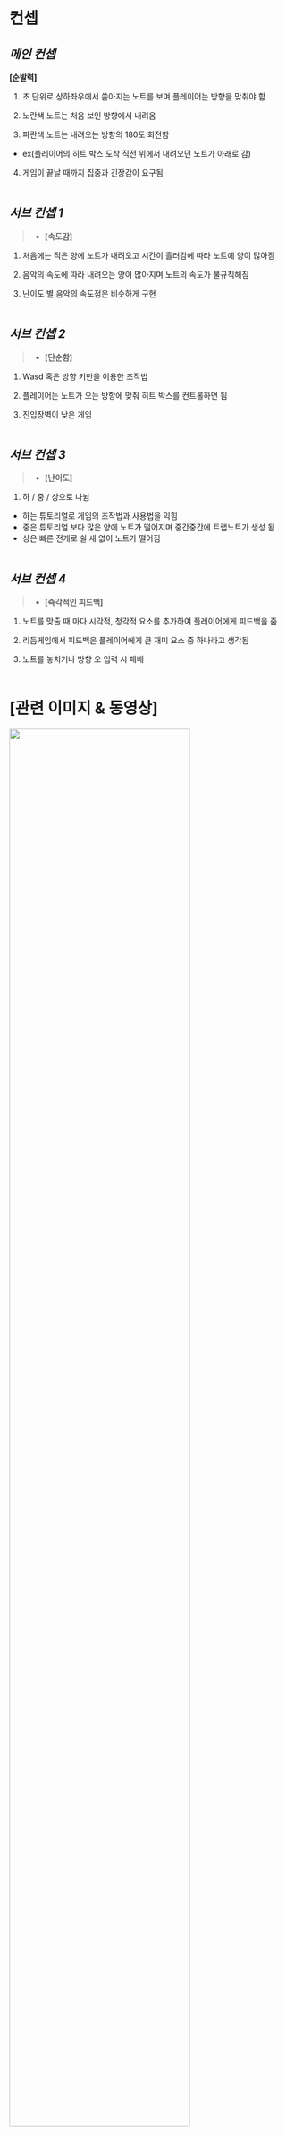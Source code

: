 # 컨셉


## **_메인 컨셉_**

**[순발력]**  

1. 초 단위로 상하좌우에서 쏟아지는 노트를 보며 플레이어는 방향을 맞춰야 함

2. 노란색 노트는 처음 보인 방향에서 내려옴

3. 파란색 노트는 내려오는 방향의 180도 회전함
- ex(플레이어의 히트 박스 도착 직전 위에서 내려오던 노트가 아래로 감)

4. 게임이 끝날 때까지 집중과 긴장감이 요구됨
<br><br>

## _서브 컨셉 1_
>- **[속도감]**

1. 처음에는 적은 양에 노트가 내려오고 시간이 흘러감에 따라 노트에 양이 많아짐

2. 음악의 속도에 따라 내려오는 양이 많아지며 노트의 속도가 불규칙해짐

3. 난이도 별 음악의 속도점은 비슷하게 구현
<br><br>

## _서브 컨셉 2_
>- **[단순함]**

1. Wasd 혹은 방향 키만을 이용한 조작법

2. 플레이어는 노트가 오는 방향에 맞춰 히트 박스를 컨트롤하면 됨

3. 진입장벽이 낮은 게임
<br><br>


## _서브 컨셉 3_
>- **[난이도]**

1. 하 / 중 / 상으로 나뉨
- 하는 튜토리얼로 게임의 조작법과 사용법을 익힘
- 중은 튜토리얼 보다 많은 양에 노트가 떨어지며 중간중간에 트랩노트가 생성 됨
- 상은 빠른 전개로 쉴 새 없이 노트가 떨어짐
<br><br>

## _서브 컨셉 4_
>- **[즉각적인 피드백]**

1. 노트를 맞출 때 마다 시각적, 청각적 요소를 추가하여 플레이어에게 피드백을 줌

2. 리듬게임에서 피드백은 플레이어에게 큰 재미 요소 중 하나라고 생각됨

3. 노트를 놓치거나 방향 오 입력 시 패배
<br><br>

# **[관련 이미지 & 동영상]**


<img src="./img/관련이미지.png" width="80%">
<br><br>


**[동영상]**

[<img src="./img/관련동영상1.png" width="80%">](https://www.youtube.com/watch?v=ZN6h_6Paz9c)

# **[대표 이미지]**

<img src="./img/관련이미지1.png" width="80%">

<br><br>

# [<ProJect rhombus> 구성 요소]

<br>

## _1. 메커니즘_

**[도전 과제]**

1. 상하좌우에서 쏟아지는 노트들을 방향키로 무찌르자!

2. 연속적으로 몰아치는 함정 노트들의 꾀를 간파하고 연속으로 막아보자!


**[재미 요소]**

1. 방향키를 오래 막을 수 록 스코어가 높게 배치된다.

2. 3개의 난이도로 자기 실력에 맞게 플레이 할 수 있다.

3. 음악의 맞추어 내려오는 방향키를 비트에 맞게 파괴할 수 있다. 

4. 단순한 조작감

5. 노트 히트 시 흔들리는 이펙트

<br>

## _2. 이야기_

**[만들게 된 배경]**

- 지구를 지키기 위해 오늘도 열심히 근무하는 리듬 특공대
리듬 특공대는 상하좌우 4명의 역할군으로 사방에서 날아오는 장애물을 제거한다.
오늘도 리듬특공대 화이팅~


<br>

## _3. 미적요소_

1. 일반 노트와 트랩노트는 내려오는 방식이 다름

2. 방향키를 막을 때 마다 게임판이 튕기는 듯한 이미지 연출, 효과로 인해 시각적 피드백과 집중도 향상

3. 3개의 난이도 별 음악으로 무한재생 되며 플레이어가 죽을 때까지 쪼이는 듯한 느낌을 받게 함

	
<br>

# *[게임 오브젝트 분해(구성 요소 분석)]*

<img src="./게임 오브젝트 분해 (구성 요소 분석)_1.png" width="40%">   

           [1. Rhombus hit box 겸 플레이어]              
	   
<img src="./게임 오브젝트 분해 (구성 요소 분석)_2.png" width="40%">
	   
	   [2. RArrow note / Trap note]
	   
<img src="./게임 오브젝트 분해 (구성 요소 분석)_3.png" width="40%">
	   
	   [3. Timer / Rank]
	   
<img src="./게임 오브젝트 분해 (구성 요소 분석)_4.png" width="40%">
	   
	   [4. 난이도]
	   
<img src="./게임 오브젝트 분해 (구성 요소 분석)_5.png" width="40%">
	   
	   [5. 난이도_설정]
	   
<img src="./게임 오브젝트 분해 (구성 요소 분석)_6.png" width="40%">
	   
	   [6. 사이버 펑크 분위기]
	   
<img src="./게임 오브젝트 분해 (구성 요소 분석)_7.png" width="40%">
	   
	   [7. 음악요소]
	   
<br>

# *[파라미터(속성) 뽑아 보기]*

<br>

<img src="./img/파라미터(속성) 뽑아 보기.png" width="80%">
  
<br>

# *[행동 뽑아 보기]*

<img src="./img/행동 뽑아 보기.png" width="80%">

<br>	

# *[상태 뽑아 보기]*

<img src="./img/상태 뽑아 보기.png" width="80%">

<br>	

# *[플레이어 캐릭터 속성(파라미터)]*

<img src="./img/플레이어 캐릭터 속성(파라미터).png" width="80%">

<br>	

# 게임의 규칙

>- 핵심규칙

1. 플레이어는 방향키를 이용하여 사방에서 내려오는 노트의 방향과 방향키의 방향을 맞춰야 한다.
2. 게임을 오래 진행한 플레이어는 높은 랭킹에 배치되며 상시 best기록에 표시된다.
3. 3개의 난이도로 상, 중, 하를 선택할 수 있다.
4. 끝없이 내려오는 노트의 속임수와 속도를 이겨 내야한다. <br>

 
>- 보조규칙

1. 노트를 놓치면 게임이 종료된다.
2. 히트판정 전 방향키를 움직이면 게임이 종료된다.
3. 노래는 무한 재생이며 노트는 랜덤으로 떨어지게 된다.<br>


	   
# 게임에서 사용될 공식 

<br>

1. 노트의 히트판정과 히트박스의 판정이 충돌하면 성공
2. 노트는 미리 구해둔 음악을 기준으로 비트에 맞게 ᄄᅠᆯ어지게 되며 방향은 랜덤이다.
3. 트랩 노트는 일정위치 트리거가 발동 되면 방향을 회전한다.
4. 시간은 소수점 2자리수 까지 구현한다.
5. 플레이어가 조종하는 히트박스의 화살표는 누르는 순간 변경되며 누르고 있어도 변경된다.

